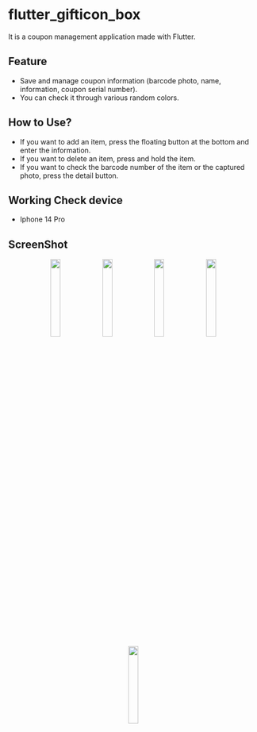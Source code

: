 # flutter_gifticon_box
It is a coupon management application made with Flutter.

## Feature
* Save and manage coupon information (barcode photo, name, information, coupon serial number).
* You can check it through various random colors.

## How to Use?
* If you want to add an item, press the floating button at the bottom and enter the information.
* If you want to delete an item, press and hold the item.
* If you want to check the barcode number of the item or the captured photo, press the detail button.

## Working Check device
* Iphone 14 Pro

## ScreenShot
<p align="center">
  <img src="https://github.com/Myeongcheol-shin/flutter_gifticon_manage/assets/82868004/78f234d9-387b-4348-af68-397ee88330a6" align="center" width="20%">
  <img src="https://github.com/Myeongcheol-shin/flutter_gifticon_manage/assets/82868004/9850fa43-fb49-46f7-97c0-1ae8ff6ca534" align="center" width="20%">
  <img src="https://github.com/Myeongcheol-shin/flutter_gifticon_manage/assets/82868004/c39eb729-acf0-4389-91a4-ccfc771c3929" align="center" width="20%">
  <img src="https://github.com/Myeongcheol-shin/flutter_gifticon_manage/assets/82868004/63e848b4-5e88-4b99-81ee-efcc878c8d2e" align="center" width="20%">
  <img src="https://github.com/Myeongcheol-shin/flutter_gifticon_manage/assets/82868004/cef9e350-5ad6-4fe8-a089-935c87336675" align="center" width="20%">
</p>

